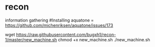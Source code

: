 # recon
information gathering
#Installing aquatone = https://github.com/michenriksen/aquatone/issues/173

wget https://raw.githubusercontent.com/bugxh1/recon-1/master/new_machine.sh
chmod +x new_machine.sh
./new_machine.sh

